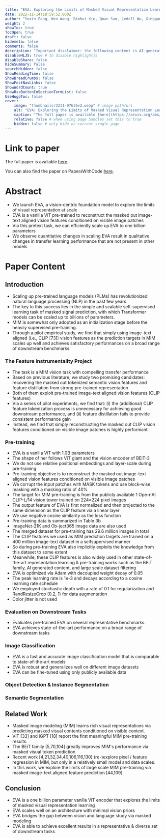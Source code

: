 ```yaml
---
title: "EVA: Exploring the Limits of Masked Visual Representation Learning at Scale"
date: 2022-11-14T18:59:52.000Z
author: "Yuxin Fang, Wen Wang, Binhui Xie, Quan Sun, Ledell Wu, Xinggang Wang, Tiejun Huang, Xinlong Wang, Yue Cao"
weight: 2
showToc: true
TocOpen: true
draft: false
hidemeta: false
comments: false
description: "Important disclaimer: the following content is AI-generated, please make sure to fact check the presented information by reading the full paper."
disableHLJS: true # to disable highlightjs
disableShare: false
hideSummary: false
searchHidden: false
ShowReadingTime: false
ShowBreadCrumbs: false
ShowPostNavLinks: false
ShowWordCount: true
ShowRssButtonInSectionTermList: false
UseHugoToc: false
cover:
    image: "thumbnails/2211-07636v2.webp" # image path/url
    alt: "EVA: Exploring the Limits of Masked Visual Representation Learning at Scale" # alt text
    caption: "The full paper is available [here](https://arxiv.org/abs/2211.07636)." # display caption under cover
    relative: false # when using page bundles set this to true
    hidden: false # only hide on current single page
---
```


# Link to paper
The full paper is available [here](https://arxiv.org/abs/2211.07636).

You can also find the paper on PapersWithCode [here](https://paperswithcode.com/paper/eva-exploring-the-limits-of-masked-visual).

# Abstract
- We launch EVA, a vision-centric foundation model to explore the limits of visual representation at scale
- EVA is a vanilla ViT pre-trained to reconstruct the masked out image-text aligned vision features conditioned on visible image patches
- Via this pretext task, we can efficiently scale up EVA to one billion parameters
- We observe quantitative changes in scaling EVA result in qualitative changes in transfer learning performance that are not present in other models

# Paper Content

## Introduction
- Scaling up pre-trained language models (PLMs) has revolutionized natural language processing (NLP) in the past few years.
- The key to this success lies in the simple and scalable self-supervised learning task of masked signal prediction, with which Transformer models can be scaled up to billions of parameters.
- MIM is somewhat only adopted as an initialization stage before the heavily supervised pre-training.
- Through a pilot empirical study, we find that simply using image-text aligned (i.e., CLIP [73]) vision features as the prediction targets in MIM scales up well and achieves satisfactory performances on a broad range of downstream benchmarks.

### The Feature Instrumentality Project
- The task is a MIM vision task with compelling transfer performance
- Based on previous literature, we study two promising candidates: recovering the masked out tokenized semantic vision features and feature distillation from strong pre-trained representation
- Both of them exploit pre-trained image-text aligned vision features (CLIP features)
- Via a series of pilot experiments, we find that: (i) the (additional) CLIP feature tokenization process is unnecessary for achieving good downstream performance, and (ii) feature distillation fails to provide consistent performance gain
- Instead, we find that simply reconstructing the masked out CLIP vision features conditioned on visible image patches is highly performant

### Pre-training
- EVA is a vanilla ViT with 1.0B parameters
- The shape of her follows ViT giant and the vision encoder of BEiT-3
- We do not use relative positional embeddings and layer-scale during pre-training
- Pre-training objective is to reconstruct the masked out image-text aligned vision features conditioned on visible image patches
- We corrupt the input patches with MASK tokens and use block-wise masking with a masking ratio of 40%
- The target for MIM pre-training is from the publicly available 1 Ope-nAI CLIP-L/14 vision tower trained on 224×224 pixel images
- The output feature of EVA is first normalized and then projected to the same dimension as the CLIP feature via a linear layer
- We use negative cosine similarity as the loss function
- Pre-training data is summarized in Table 3b
- ImageNet-21K and Ob-ject365 image data are also used
- The merged dataset for pre-training has 29.6 million images in total
- The CLIP features we used as MIM prediction targets are trained on a 400 million image-text dataset in a selfsupervised manner
- So during pre-training EVA also implicitly exploits the knowledge from this dataset to some extent
- Meanwhile, these CLIP features is also widely used in other state-of-the-art representation learning & pre-training works such as the BEiT family, AI generated content, and large scale dataset filtering
- EVA is optimized via Adam with decoupled weight decay of 0.05
- The peak learning rate is 1e-3 and decays according to a cosine learning rate schedule
- We employed stochastic depth with a rate of 0.1 for regularization and RandResizeCrop (0.2, 1) for data augmentation
- Color jitter is not used

### Evaluation on Downstream Tasks
- Evaluates pre-trained EVA on several representative benchmarks
- EVA achieves state-of-the-art performance on a broad range of downstream tasks

### Image Classification
- EVA is a fast and accurate image classification model that is comparable to state-of-the-art models
- EVA is robust and generalizes well on different image datasets
- EVA can be fine-tuned using only publicly available data

### Object Detection & Instance Segmentation

### Semantic Segmentation

## Related Work
- Masked image modeling (MIM) learns rich visual representations via predicting masked visual contents conditioned on visible context.
- ViT [33] and iGPT [18] report the first meaningful MIM pre-training results.
- The BEiT family [5,70,104] greatly improves MIM's performance via masked visual token prediction.
- Recent work [4,21,32,34,40,106,116,130] (re-)explore pixel / feature regression in MIM, but only in a relatively small model and data scales.
- In this work, we explore the limits of large scale MIM pre-training via masked image-text aligned feature prediction [44,109].

## Conclusion
- EVA is a one billion parameter vanilla ViT encoder that explores the limits of masked visual representation learning
- EVA scales well on an architecture with minimal vision priors
- EVA bridges the gap between vision and language study via masked modeling
- EVA is able to achieve excellent results in a representative & diverse set of downstream tasks
